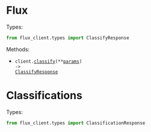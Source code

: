 # Flux

Types:

```python
from flux_client.types import ClassifyResponse
```

Methods:

- <code title="post /classify">client.<a href="./src/flux_client/_client.py">classify</a>(\*\*<a href="src/flux_client/types/top_level_classify_params.py">params</a>) -> <a href="./src/flux_client/types/classify_response.py">ClassifyResponse</a></code>

# Classifications

Types:

```python
from flux_client.types import ClassificationResponse
```
